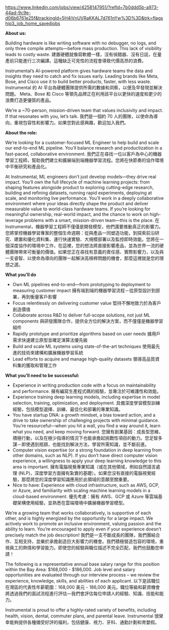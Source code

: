 
https://www.linkedin.com/jobs/view/4258147951/?refId=7b0ddd5b-a973-44ad-9c9e-d06b6761e25f&trackingId=5H4iVnUVRaKKAL7d761nYw%3D%3D&trk=flagship3_job_home_savedjobs



**About us:**

Building hardware is like writing software with no debugger, no logs, and only three compile attempts—before mass production. This lack of visibility leads to costly waste.
建置硬體就像寫軟體一樣，沒有偵錯器、沒有日誌，在量產前只能進行三次編譯。這種缺乏可見性的流程會導致代價高昂的浪費。
  
Instrumental’s AI-powered platform gives hardware teams the data and insights they need to catch and fix issues early. Leading brands like Meta, Bose, and Cisco use it to build better products, faster, with less waste. Instrumental 的 AI 平台為硬體團隊提供所需的數據和洞察，以便及早發現並解決問題。 Meta、Bose 和 Cisco 等領先品牌正在利用該平台以更快的速度和更少的浪費打造更優質的產品。

We’re a ~70-person, mission-driven team that values inclusivity and impact. If that resonates with you, let’s talk. 我們是一個約 70 人的團隊，以使命為導向，重視包容性和影響力。如果您對此感興趣，歡迎加入我們。

**About the role:**

We’re looking for a customer-focused ML Engineer to help build and scale our end-to-end ML pipeline. You’ll balance research and productization in a fast-paced, collaborative environment.
我們正在尋找一位以客戶為中心的機器學習工程師，幫助我們建立和擴展端到端機器學習流程。您將在快節奏的協作環境中平衡研究和產品化。
  
At Instrumental, ML engineers don’t just develop models—they drive real impact. You’ll own the full lifecycle of machine learning projects: from shaping features alongside product to exploring cutting-edge research, building and refining datasets, running rapid experiments, deploying at scale, and monitoring live performance. You’ll work in a deeply collaborative environment where your ideas directly shape the product and deliver measurable value to world-class hardware teams. If you’re looking for meaningful ownership, real-world impact, and the chance to work on high-leverage problems with a smart, mission-driven team—this is the place. 在 Instrumental，機器學習工程師不僅僅是開發模型，他們還要推動真正的影響力。您將掌控機器學習專案的整個生命週期：從與產品一同塑造功能，到探索前沿研究、建置和優化資料集、運行快速實驗、大規模部署以及監控即時效能。您將在一個深度協作的環境中工作，在這裡，您的想法將直接影響產品，並為世界一流的硬體團隊帶來可衡量的價值。如果您正在尋找有意義的責任感、實際影響力，以及與一支睿智、以使命為導向的團隊一起解決高槓桿問題的機會，那麼這裡就是您的理想之選。

  
**What you’ll do**

- Own ML pipelines end-to-end—from prototyping to deployment to measuring customer impact 擁有端到端的機器學習流程－從原型設計到部署，再到衡量客戶影響
- Focus relentlessly on delivering customer value 堅持不懈地致力於為客戶創造價值
- Collaborate across R&D to deliver full-scope solutions, not just ML components 與研發團隊合作，提供全方位的解決方案，而不僅僅是機器學習組件
- Rapidly prototype and prioritize algorithms based on user needs 據用戶需求快速建立原型並確定演算法優先級
- Build and scale ML systems using state-of-the-art techniques 使用最先進的技術來建構和擴展機器學習系統
- Lead efforts to acquire and manage high-quality datasets 領導高品質資料集的獲取和管理工作

  
**What you’ll need to be successful:**

- Experience in writing production code with a focus on maintainability and performance. 擁有編寫生產程式碼的經驗，並專注於可維護性和效能。
- Experience training deep learning models, including expertise in model selection, training, optimization, and deployment. 具備深度學習模型訓練經驗，包括模型選擇、訓練、最佳化和部署的專業知識。
- You have startup DNA: a growth mindset, a bias toward action, and a drive to take ownership of challenging projects with minimal guidance. You’re resourceful—when you hit a wall, you find a way around it, learn what you need, and keep moving forward. 您擁有創業基因：成長型思維、積極行動，以及在極少指導的情況下也能承擔起挑戰性項目的動力。您足智多謀－即使遇到瓶頸，也能找到解決方法，學習所需知識，並不斷前進。
- Computer vision expertise (or a strong foundation in deep learning from other domains, such as NLP). If you don’t have direct computer vision experience, a willingness to apply your deep learning knowledge to this area is important. 擁有電腦視覺專業知識（或在其他領域，例如自然語言處理 (NLP)，深度學習方面擁有紮實的基礎）。如果您沒有直接的電腦視覺經驗，那麼將您的深度學習知識應用於此領域的意願至關重要。
- Nice to have: Experience with cloud infrastructure, such as AWS, GCP, or Azure, and familiarity with scaling machine learning models in a cloud-based environment. 優先考慮：擁有 AWS、GCP 或 Azure 等雲端基礎架構使用經驗，並熟悉在雲端環境中擴展機器學習模型。

We’re a growing team that works collaboratively, is supportive of each other, and is highly energized by the opportunity for a large impact. We actively work to promote an inclusive environment, valuing passion and the ability to learn. You’re encouraged to apply even if your experience doesn’t precisely match the job description! 我們是一支不斷成長的團隊，我們團結合作、互相支持，並樂於承擔創造巨大影響力的機會。我們積極營造包容的環境，重視員工的熱情和學習能力。即使您的經驗與職位描述不完全匹配，我們也鼓勵您申請！

The following is a representative annual base salary range for this position within the Bay Area: $168,000 - $186,000. Job level and salary opportunities are evaluated through our interview process – we review the experience, knowledge, skills, and abilities of each applicant. 以下是該職位在灣區的代表性年薪範圍：168,000 美元 - 186,000 美元。職位等級和薪資機會將透過我們的面試流程進行評估—我們會評估每位申請人的經驗、知識、技能和能力。

Instrumental is proud to offer a highly-rated variety of benefits, including health, vision, dental, commuter plans, and parental leave. Instrumental 很榮幸能夠提供各種備受好評的福利，包括健康、視力、牙科、通勤計劃和育嬰假。